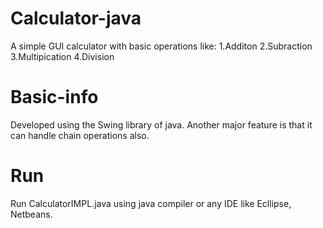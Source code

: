 # Calculator-java
A simple GUI calculator with basic operations like:
1.Additon
2.Subraction
3.Multipication
4.Division

# Basic-info
Developed using the Swing library of java. Another major feature is that it can handle chain operations also.

# Run
Run CalculatorIMPL.java using java compiler or any IDE like Ecllipse, Netbeans.
